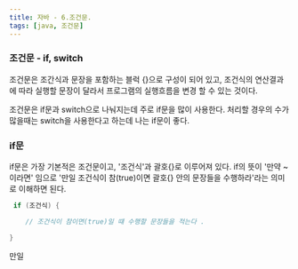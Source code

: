 ```yaml
---
title: 자바 - 6.조건문.
tags: [java, 조건문]
---
```


### 조건문 - if, switch

조건문은 조간식과 문장을 포함하는 블럭 {}으로 구성이 되어 있고, 조건식의 연산결과에 따라 실행할 문장이 달라서 프로그램의 실행흐름을 변경 할 수 있는 것이다.

조건문은 if문과 switch으로 나눠지는데 주로 if문을 많이 사용한다. 처리할 경우의 수가 많을때는 switch을 사용한다고 하는데 나는 if문이 좋다.

### if문

if문은 가장 기본적은 조건문이고, '조건식'과 괄호{}로 이루어져 있다. if의 뜻이 '만약 ~ 이라면' 임으로 '만일 조건식이 참(true)이면 괄호{} 안의 문장들을 수행하라'라는 의미로 이해하면 된다.

```java
 if (조건식) {

    // 조건식이 참이면(true)일 떄 수행할 문장들을 적는다 .

}
```

만일
